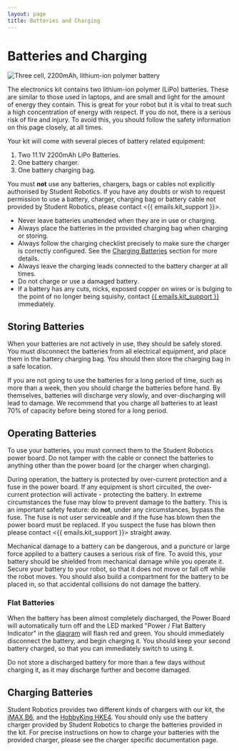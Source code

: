 ```yaml
---
layout: page
title: Batteries and Charging
---
```


Batteries and Charging
======================

![Three cell, 2200mAh, lithium-ion polymer battery](/images/content/kit/battery.png "Three cell, 2200mAh, lithium-ion polymer battery")

The electronics kit contains two lithium-ion polymer (LiPo) batteries.
These are similar to those used in laptops, and are small and light for the amount of energy they contain.
This is great for your robot but it is vital to treat such a high concentration of energy with respect.
If you do not, there is a serious risk of fire and injury.
To avoid this, you should follow the safety information on this page closely, at all times.

Your kit will come with several pieces of battery related equipment:

1. Two 11.1V 2200mAh LiPo Batteries.
2. One battery charger.
3. One battery charging bag.

You must **not** use any batteries, chargers, bags or cables not explicitly authorised by Student Robotics.
If you have any doubts or wish to request permission to use a battery, charger, charging bag or battery cable not provided by Student Robotics, please contact <{{ emails.kit_support }}>.

<div class="warning">
<ul>
  <li>Never leave batteries unattended when they are in use or charging.</li>
  <li>Always place the batteries in the provided charging bag when charging or storing.</li>
  <li>Always follow the charging checklist precisely to make sure the charger is correctly configured. See the <a href="#charging-batteries">Charging Batteries</a> section for more details.</li>
  <li>Always leave the charging leads connected to the battery charger at all times.</li>
  <li>Do not charge or use a damaged battery.</li>
  <li>If a battery has any cuts, nicks, exposed copper on wires or is bulging to the point of no longer being squishy, contact <a href="mailto:{{ emails.kit_support }}">{{ emails.kit_support }}</a> immediately.</li>
</ul>
</div>

Storing Batteries
-----------------

When your batteries are not actively in use, they should be safely stored. You
must disconnect the batteries from all electrical equipment, and place them in
the battery charging bag. You should then store the charging bag in a safe
location.

If you are not going to use the batteries for a long period of time, such as
more than a week, then you should charge the batteries before hand. By
themselves, batteries will discharge very slowly, and over-discharging will
lead to damage. We recommend that you charge all batteries to at
least 70% of capacity before being stored for a long period.

Operating Batteries
-------------------

To use your batteries, you must connect them to the Student Robotics power
board. Do not tamper with the cable or connect the batteries to anything other
than the power board (or the charger when charging).

During operation, the battery is protected by over-current protection and a fuse
in the power board. If any equipment is short circuited, the over-current
protection will activate - protecting the battery. In extreme circumstances the
fuse may blow to prevent damage to the battery. This is an important safety
feature: do **not**, under any circumstances, bypass the fuse. The fuse is not
user serviceable and if the fuse has blown then the power board must be replaced.
If you suspect the fuse has blown then please contact
<{{ emails.kit_support }}> straight away.

Mechanical damage to a battery can be dangerous, and a puncture or large force
applied to a battery causes a serious risk of fire. To avoid this, your battery
should be shielded from mechanical damage while you operate it. Secure your
battery to your robot, so that it does not move or fall off while the robot
moves. You should also build a compartment for the battery to be placed in, so
that accidental collisions do not damage the battery.

### Flat Batteries

When the battery has been almost completely discharged, the Power Board will
automatically turn off and the LED marked "Power / Flat Battery Indicator"
in the [diagram](/docs/kit/power_board#BoardDiagram) will flash red and green.
You should
immediately disconnect the battery, and begin charging it. You should keep
your second battery charged, so that you can immediately switch to using it.

Do not store a discharged
battery for more than a few days without charging it, as it may discharge
further and become damaged.

Charging Batteries
------------------

Student Robotics provides two different kinds of chargers with our kit, the
[iMAX B6](/docs/kit/batteries/imax_b6_charger), and the
[HobbyKing HKE4](/docs/kit/batteries/hke4_charger). You should only use the battery
charger provided by Student Robotics to charge the batteries provided in the
kit. For precise instructions on how to charge your batteries with the provided
charger, please see the charger specific documentation page.
